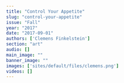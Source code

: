 ```yaml
---
title: "Control Your Appetite"
slug: "control-your-appetite"
issue: "Fall"
year: "2017"
date: "2017-09-01"
authors: ['Clemens Finkelstein']
section: "art"
audio: []
main_image: ""
banner_image: ""
images: ['sites/default/files/clemens.png']
videos: []
---
```

